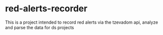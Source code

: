 # red-alerts-recorder
This is a project intended to record red alerts via the tzevadom api, analyze and parse the data for ds projects
